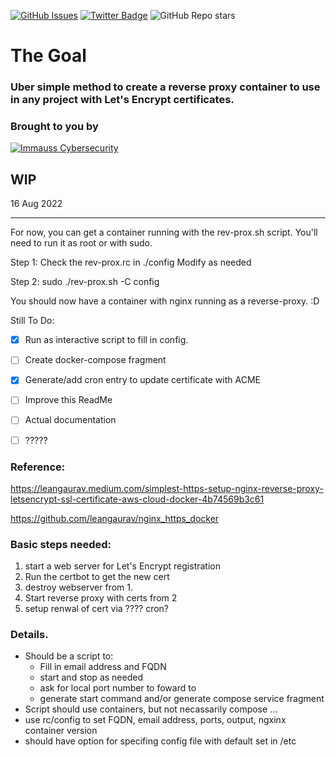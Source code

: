 [![GitHub Issues](https://img.shields.io/github/issues-raw/immauss/rev-prox.svg)](https://github.com/immauss/rev-prox/issues)
[![Twitter Badge](https://badgen.net/badge/icon/twitter?icon=twitter&label)](https://twitter.com/immauss)
![GitHub Repo stars](https://img.shields.io/github/stars/immauss/rev-prox?style=social)

# The Goal #
### Uber simple method to create a reverse proxy container to use in any project with Let's Encrypt certificates. ##


### Brought to you by ###
[![Immauss Cybersecurity](https://github.com/immauss/openvas/raw/master/images/ics-hz.png)](https://immauss.com "Immauss Cybersecurity")



## WIP ##

16 Aug 2022
- - - - 
For now, you can get a container running with the rev-prox.sh script. You'll need to run it as root or with sudo. 

Step 1: Check the rev-prox.rc in ./config Modify as needed

Step 2: sudo ./rev-prox.sh -C config 

You should now have a container with nginx running as a reverse-proxy. :D

Still To Do:

- [x] Run as interactive script to fill in config.
- [ ] Create docker-compose fragment 
- [x] Generate/add cron entry to update certificate with ACME
- [ ] Improve this ReadMe
- [ ] Actual documentation
- [ ] ?????


### Reference: ###
  https://leangaurav.medium.com/simplest-https-setup-nginx-reverse-proxy-letsencrypt-ssl-certificate-aws-cloud-docker-4b74569b3c61
  
  https://github.com/leangaurav/nginx_https_docker
  
### Basic steps needed: ###
1. start a web server for Let's Encrypt registration
2. Run the certbot to get the new cert
3. destroy webserver from 1. 
4. Start reverse proxy with certs from 2
5. setup renwal of cert via ???? cron? 

### Details. ###
- Should be a script to:
  - Fill in email address and FQDN 
  - start and stop as needed
  - ask for local port number to foward to
  - generate start command and/or generate compose service fragment
- Script should use containers, but not necassarily compose ... 
- use rc/config to set FQDN, email address, ports, output, ngxinx container version
- should have option for specifing config file with default set in /etc




